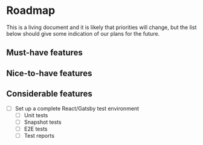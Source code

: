 # Roadmap

This is a living document and it is likely that priorities will change, but the list below should give some indication of our plans for the future.

## Must-have features

## Nice-to-have features

## Considerable features

- [ ] Set up a complete React/Gatsby test environment
  - [ ] Unit tests
  - [ ] Snapshot tests
  - [ ] E2E tests
  - [ ] Test reports
